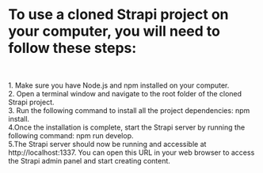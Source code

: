 <h1>To use a cloned Strapi project on your computer, you will need to follow these steps:</h1>
<br>
<p>
1. Make sure you have Node.js and npm installed on your computer.<br>
2. Open a terminal window and navigate to the root folder of the cloned Strapi project.<br>
3. Run the following command to install all the project dependencies: npm install.<br>
4.Once the installation is complete, start the Strapi server by running the following command: npm run develop.<br>
5.The Strapi server should now be running and accessible at http://localhost:1337. You can open this URL in your web browser to access the Strapi admin panel and start creating content.</p>
